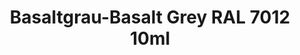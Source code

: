 ---
layout: product
title: "Basaltgrau-Basalt Grey RAL 7012 10ml"
price: "330" 
desc: "Acrylic Laquer 10mL"
img_path: "/assets/img/RC212.webp"
brand: "AK "
available: true
special_offer: false
new: false
soon: false
cat: "020000"
subcat: "020200"
subsubcat: "020201"
sifra: "RC212"
popular: false
spec: true
---